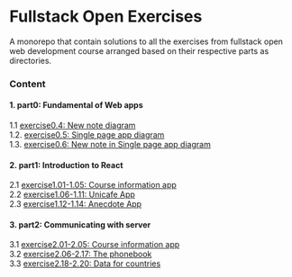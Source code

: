 # Fullstack Open Exercises

A monorepo that contain solutions to all the exercises from fullstack open web development course arranged based on their respective parts as directories.

### Content

#### 1. part0: Fundamental of Web apps

1.1 [exercise0.4: New note diagram](exercises/part0/exercise0.4)<br>
1.2. [exercise0.5: Single page app diagram](exercises/part0/exercise0.5)<br>
1.3. [exercise0.6: New note in Single page app diagram](exercises/part0/exercise0.6)<br>

#### 2. part1: Introduction to React

2.1 [exercise1.01-1.05: Course information app](exercises/part1/exercise1.01-1.05)<br>
2.2 [exercise1.06-1.11: Unicafe App](exercises/part1/exercise1.06-1.11)<br>
2.3 [exercise1.12-1.14: Anecdote App](exercises/part1/exercise1.12-1.14)<br>

#### 3. part2: Communicating with server

3.1 [exercise2.01-2.05: Course information app](exercises/part2/exercise2.01-2.05)<br>
3.2 [exercise2.06-2.17: The phonebook](exercises/part2/exercise2.06-2.17)<br>
3.3 [exercise2.18-2.20: Data for countries](exercises/part2/exercise2.18-2.20)<br>
